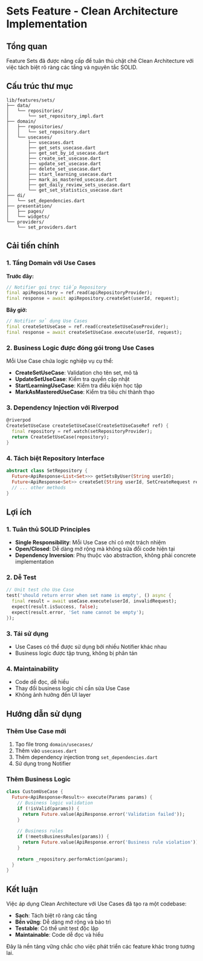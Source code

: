 # Sets Feature - Clean Architecture Implementation

## Tổng quan

Feature Sets đã được nâng cấp để tuân thủ chặt chẽ Clean Architecture với việc tách biệt rõ ràng các tầng và nguyên tắc SOLID.

## Cấu trúc thư mục

```
lib/features/sets/
├── data/
│   └── repositories/
│       └── set_repository_impl.dart
├── domain/
│   ├── repositories/
│   │   └── set_repository.dart
│   └── usecases/
│       ├── usecases.dart
│       ├── get_sets_usecase.dart
│       ├── get_set_by_id_usecase.dart
│       ├── create_set_usecase.dart
│       ├── update_set_usecase.dart
│       ├── delete_set_usecase.dart
│       ├── start_learning_usecase.dart
│       ├── mark_as_mastered_usecase.dart
│       ├── get_daily_review_sets_usecase.dart
│       └── get_set_statistics_usecase.dart
├── di/
│   └── set_dependencies.dart
├── presentation/
│   ├── pages/
│   └── widgets/
└── providers/
    └── set_providers.dart
```

## Cải tiến chính

### 1. Tầng Domain với Use Cases

**Trước đây:**
```dart
// Notifier gọi trực tiếp Repository
final apiRepository = ref.read(apiRepositoryProvider);
final response = await apiRepository.createSet(userId, request);
```

**Bây giờ:**
```dart
// Notifier sử dụng Use Cases
final createSetUseCase = ref.read(createSetUseCaseProvider);
final response = await createSetUseCase.execute(userId, request);
```

### 2. Business Logic được đóng gói trong Use Cases

Mỗi Use Case chứa logic nghiệp vụ cụ thể:

- **CreateSetUseCase**: Validation cho tên set, mô tả
- **UpdateSetUseCase**: Kiểm tra quyền cập nhật
- **StartLearningUseCase**: Kiểm tra điều kiện học tập
- **MarkAsMasteredUseCase**: Kiểm tra tiêu chí thành thạo

### 3. Dependency Injection với Riverpod

```dart
@riverpod
CreateSetUseCase createSetUseCase(CreateSetUseCaseRef ref) {
  final repository = ref.watch(setRepositoryProvider);
  return CreateSetUseCase(repository);
}
```

### 4. Tách biệt Repository Interface

```dart
abstract class SetRepository {
  Future<ApiResponse<List<Set>>> getSetsByUser(String userId);
  Future<ApiResponse<Set>> createSet(String userId, SetCreateRequest request);
  // ... other methods
}
```

## Lợi ích

### 1. Tuân thủ SOLID Principles

- **Single Responsibility**: Mỗi Use Case chỉ có một trách nhiệm
- **Open/Closed**: Dễ dàng mở rộng mà không sửa đổi code hiện tại
- **Dependency Inversion**: Phụ thuộc vào abstraction, không phải concrete implementation

### 2. Dễ Test

```dart
// Unit test cho Use Case
test('should return error when set name is empty', () async {
  final result = await useCase.execute(userId, invalidRequest);
  expect(result.isSuccess, false);
  expect(result.error, 'Set name cannot be empty');
});
```

### 3. Tái sử dụng

- Use Cases có thể được sử dụng bởi nhiều Notifier khác nhau
- Business logic được tập trung, không bị phân tán

### 4. Maintainability

- Code dễ đọc, dễ hiểu
- Thay đổi business logic chỉ cần sửa Use Case
- Không ảnh hưởng đến UI layer

## Hướng dẫn sử dụng

### Thêm Use Case mới

1. Tạo file trong `domain/usecases/`
2. Thêm vào `usecases.dart`
3. Thêm dependency injection trong `set_dependencies.dart`
4. Sử dụng trong Notifier

### Thêm Business Logic

```dart
class CustomUseCase {
  Future<ApiResponse<Result>> execute(Params params) {
    // Business logic validation
    if (!isValid(params)) {
      return Future.value(ApiResponse.error('Validation failed'));
    }
    
    // Business rules
    if (!meetsBusinessRules(params)) {
      return Future.value(ApiResponse.error('Business rule violation'));
    }
    
    return _repository.performAction(params);
  }
}
```

## Kết luận

Việc áp dụng Clean Architecture với Use Cases đã tạo ra một codebase:
- **Sạch**: Tách biệt rõ ràng các tầng
- **Bền vững**: Dễ dàng mở rộng và bảo trì
- **Testable**: Có thể unit test độc lập
- **Maintainable**: Code dễ đọc và hiểu

Đây là nền tảng vững chắc cho việc phát triển các feature khác trong tương lai.
